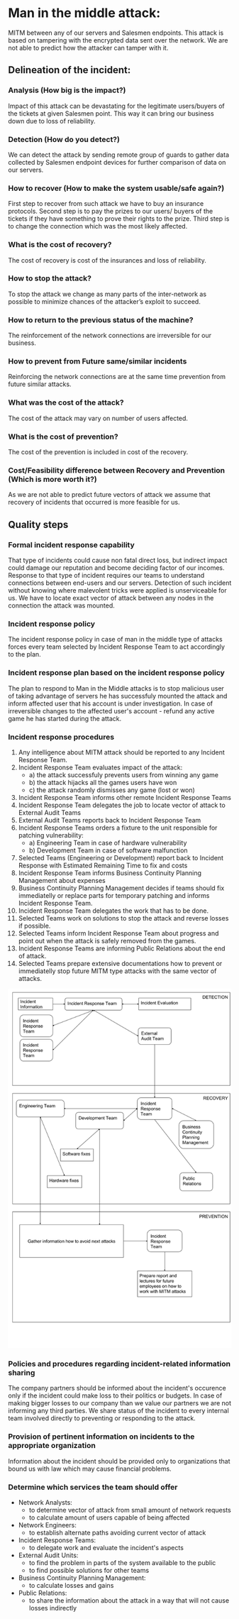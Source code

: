 # Man in the middle attack: 
MITM between any of our servers and Salesmen endpoints. This attack is based on tampering with the encrypted data sent over the network. We are not able to predict how the attacker can tamper with it.
## Delineation of the incident:
### Analysis (How big is the impact?)
Impact of this attack can be devastating for the legitimate users/buyers of the tickets at given Salesmen point. This way it can bring our business down due to loss of reliability.
### Detection (How do you detect?)
We can detect the attack by sending remote group of guards to gather data collected by Salesmen endpoint devices for further comparison of data on our servers.
### How to recover (How to make the system usable/safe again?)
First step to recover from such attack we have to buy an insurance protocols.
Second step is to pay the prizes to our users/ buyers of the tickets if they have something to prove their rights to the prize.
Third step is to change the connection which was the most likely affected.
### What is the cost of recovery?
The cost of recovery is cost of the insurances and loss of reliability.
### How to stop the attack?
To stop the attack we change as many parts of the inter-network as possible to minimize chances of the attacker’s exploit to succeed.
### How to return to the previous status of the machine?
The reinforcement of the network connections are irreversible for our business.
### How to prevent from Future same/similar incidents
Reinforcing the network connections are at the same time prevention from future similar attacks.
### What was the cost of the attack?
The cost of the attack may vary on number of users affected.
### What is the cost of prevention?
The cost of the prevention is included in cost of the recovery.
### Cost/Feasibility difference between Recovery and Prevention (Which is more worth it?)
As we are not able to predict future vectors of attack we assume that recovery of incidents that occurred is more feasible for us.

## Quality steps
### Formal incident response capability
That type of incidents could cause non fatal direct loss, but indirect impact could damage our reputation and become deciding factor of our incomes. Response to that type of incident requires our teams to understand connections between end-users and our servers. Detection of such incident without knowing where malevolent tricks were applied is unserviceable for us. We have to locate exact vector of attack between any nodes in the connection the attack was mounted.

### Incident response policy
The incident response policy in case of man in the middle type of attacks forces every team selected by Incident Response Team to act accordingly to the plan.

### Incident response plan based on the incident response policy
The plan to respond to Man in the Middle attacks is to stop malicious user of taking advantage of servers he has successfuly mounted the attack and inform affected user that his account is under investigation. In case of irreversible changes to the affected user's account - refund any active game he has started during the attack.

### Incident response procedures
1. Any intelligence about MITM attack should be reported to any Incident Response Team.
2. Incident Response Team evaluates impact of the attack:
    - a) the attack successfuly prevents users from winning any game
    - b) the attack hijacks all the games users have won
    - c) the attack randomly dismisses any game (lost or won)
3. Incident Response Team informs other remote Incident Response Teams
4. Incident Response Team delegates the job to locate vector of attack to External Audit Teams
5. External Audit Teams reports back to Incident Response Team
6. Incident Response Teams orders a fixture to the unit responsible for patching vulnerability:
    - a) Engineering Team in case of hardware vulnerability
    - b) Development Team in case of software malfunction
7. Selected Teams (Engineering or Development) report back to Incident Response with Estimated Remaining Time to fix and costs
8. Incident Response Team informs Business Continuity Planning Management about expenses
9. Business Continuity Planning Management decides if teams should fix immediatelly or replace parts for temporary patching and informs Incident Response Team.
10. Incident Response Team delegates the work that has to be done.
11. Selected Teams work on solutions to stop the attack and reverse losses if possible.
12. Selected Teams inform Incident Response Team about progress and point out when the attack is safely removed from the games.
13. Incident Response Teams are informing Public Relations about the end of attack.
14. Selected Teams prepare extensive documentations how to prevent or immediatelly stop future MITM type attacks with the same vector of attacks.

![Simple scheme of the MITM ATTACK](https://raw.githubusercontent.com/CandOpSec/IncidentResponsePlan/master/docs/attacks/manInTheMiddle/assets/MITM-SCHEME.png)

### Policies and procedures regarding incident-related information sharing
The company partners should be informed about the incident's occurence only if the incident could make loss to their politics or budgets. In case of making bigger losses to our company than we value our partners we are not informing any third parties.
We share status of the incident to every internal team involved directly to preventing or responding to the attack.

### Provision of pertinent information on incidents to the appropriate organization
Information about the incident should be provided only to organizations that bound us with law which may cause financial problems.

### Determine which services the team should offer
- Network Analysts:
    * to determine vector of attack from small amount of network requests
    * to calculate amount of users capable of being affected
- Network Engineers:
    * to establish alternate paths avoiding current vector of attack
- Incident Response Teams:
    * to delegate work and evaluate the incident's aspects
- External Audit Units:
    * to find the problem in parts of the system available to the public
    * to find possible solutions for other teams
- Business Continuity Planning Management:
    * to calculate losses and gains
- Public Relations:
    * to share the information about the attack in a way that will not cause losses indirectly



